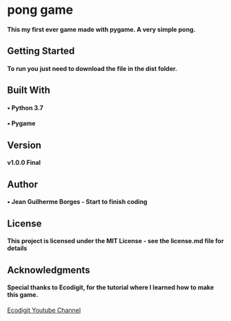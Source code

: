 # pong game
#### This my first ever game made with pygame. A very simple pong.

## Getting Started
#### To run you just need to download the file in the dist folder.

## Built With
####    • Python 3.7
####    • Pygame

## Version
#### v1.0.0 Final

## Author
####    • Jean Guilherme Borges - Start to finish coding

## License
#### This project is licensed under the MIT License - see the license.md file for details

## Acknowledgments
#### Special thanks to Ecodigit, for the tutorial where I learned how to make this game.
[Ecodigit Youtube Channel](https://www.youtube.com/channel/UCvYfnpXO_v_HRflEVjFz_zw)
